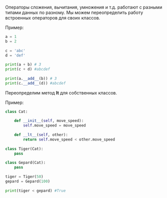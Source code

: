 Операторы сложения, вычитания, умножения и т.д. работают с разными типами данных по разному. Мы можем переопределить работу встроенных операторов для своих классов.

Пример:
```Python
a = 1  
b = 2  
  
c = 'abc'  
d = 'def'  
  
print(a + b) # 3
print(c + d) #abcdef 
  
print(a.__add__(b)) # 3 
print(c.__add__(d)) #abcdef
```

Переопределим метод __lt__ для собственных классов.

Пример:
```Python
class Cat:  
  
    def __init__(self, move_speed):  
        self.move_speed = move_speed  
  
    def __lt__(self, other):  
        return self.move_speed < other.move_speed  
  
class Tiger(Cat):  
    pass  
  
class Gepard(Cat):  
    pass  
  
tiger = Tiger(50)  
gepard = Gepard(100)  
  
print(tiger < gepard) #True
```